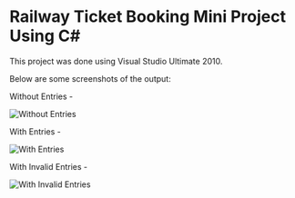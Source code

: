# Railway Ticket Booking Mini Project Using C#

This project was done using Visual Studio Ultimate 2010.

Below are some screenshots of the output:

Without Entries - 

![Without Entries](https://user-images.githubusercontent.com/88390939/157881354-2bb173d1-5758-4763-b775-714a839ad683.PNG)

With Entries - 

![With Entries](https://user-images.githubusercontent.com/88390939/157881376-de947848-9cf6-4a58-bd69-a11e26bbf17c.PNG)

With Invalid Entries - 

![With Invalid Entries](https://user-images.githubusercontent.com/88390939/157881393-56c2294e-c8f4-4e07-a750-ef83b14ced3a.PNG)
